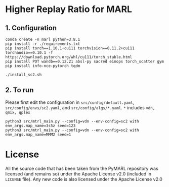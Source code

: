 # Higher Replay Ratio for MARL

## 1. Configuration

```
conda create -n marl python=3.8.1
pip install -r ./requirements.txt
pip install torch==1.10.1+cu111 torchvision==0.11.2+cu111 torchaudio==0.10.1 -f https://download.pytorch.org/whl/cu111/torch_stable.html
pip install POT wandb==0.12.21 absl-py sacred einops torch_scatter gym
pip install info-nce-pytorch tqdm

./install_sc2.sh
```

## 2. To run
Please first edit the configuration in `src/config/default.yaml`, `src/config/envs/sc2.yaml`, and `src/config/algs/*.yaml`. `*` includes `vdn, qmix, qplex`

```
python3 src/mtrl_main.py --config=vdn --env-config=sc2 with env_args.map_name=3s5z seed=123
python3 src/mtrl_main.py --config=vdn --env-config=sc2 with env_args.map_name=MMM2 seed=1

```

# License
All the source code that has been taken from the PyMARL repository was licensed (and remains so) under the Apache License v2.0 (included in `LICENSE` file).
Any new code is also licensed under the Apache License v2.0
